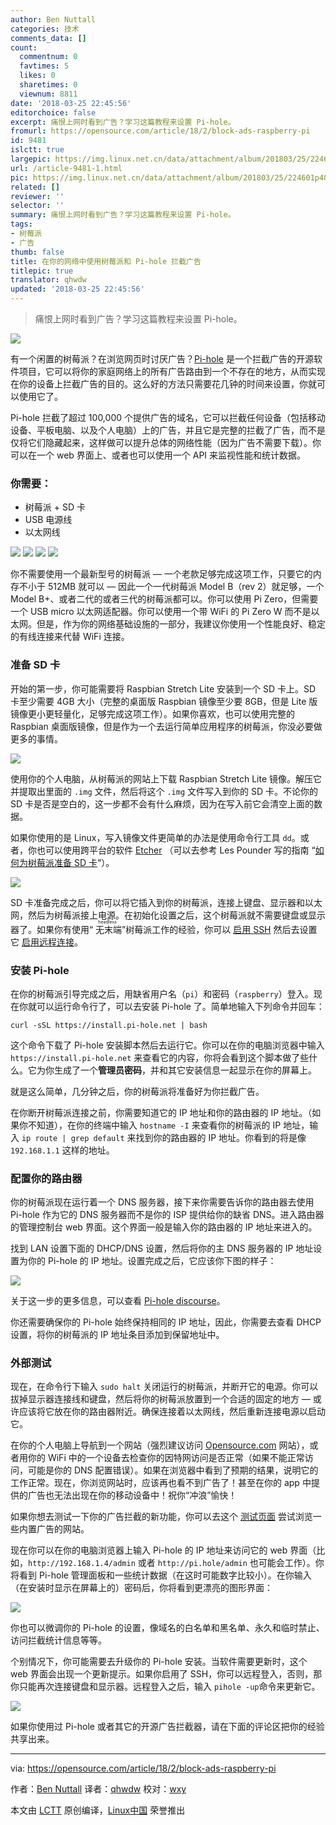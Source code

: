 ```yaml
---
author: Ben Nuttall
categories: 技术
comments_data: []
count:
  commentnum: 0
  favtimes: 5
  likes: 0
  sharetimes: 0
  viewnum: 8811
date: '2018-03-25 22:45:56'
editorchoice: false
excerpt: 痛恨上网时看到广告？学习这篇教程来设置 Pi-hole。
fromurl: https://opensource.com/article/18/2/block-ads-raspberry-pi
id: 9481
islctt: true
largepic: https://img.linux.net.cn/data/attachment/album/201803/25/224601p4880iu8j88sg808.png
url: /article-9481-1.html
pic: https://img.linux.net.cn/data/attachment/album/201803/25/224601p4880iu8j88sg808.png.thumb.jpg
related: []
reviewer: ''
selector: ''
summary: 痛恨上网时看到广告？学习这篇教程来设置 Pi-hole。
tags:
- 树莓派
- 广告
thumb: false
title: 在你的网络中使用树莓派和 Pi-hole 拦截广告
titlepic: true
translator: qhwdw
updated: '2018-03-25 22:45:56'
---
```



> 
> 痛恨上网时看到广告？学习这篇教程来设置 Pi-hole。
> 
> 
> 


![](/data/attachment/album/201803/25/224601p4880iu8j88sg808.png)


有一个闲置的树莓派？在浏览网页时讨厌广告？[Pi-hole](https://pi-hole.net/) 是一个拦截广告的开源软件项目，它可以将你的家庭网络上的所有广告路由到一个不存在的地方，从而实现在你的设备上拦截广告的目的。这么好的方法只需要花几钟的时间来设置，你就可以使用它了。


Pi-hole 拦截了超过 100,000 个提供广告的域名，它可以拦截任何设备（包括移动设备、平板电脑、以及个人电脑）上的广告，并且它是完整的拦截了广告，而不是仅将它们隐藏起来，这样做可以提升总体的网络性能（因为广告不需要下载）。你可以在一个 web 界面上、或者也可以使用一个 API 来监视性能和统计数据。


### 你需要：


* 树莓派 + SD 卡
* USB 电源线
* 以太网线


![](/data/attachment/album/201803/25/224601p7797ql779lrb46l.png) ![](/data/attachment/album/201803/25/224602d32enc2kd769cibk.png) ![](/data/attachment/album/201803/25/224602q5s73n7rcb7b7irz.png) ![](/data/attachment/album/201803/25/224603aevc6kc9kvapze65.png)


你不需要使用一个最新型号的树莓派 — 一个老款足够完成这项工作，只要它的内存不小于 512MB 就可以 — 因此一个一代树莓派 Model B（rev 2）就足够，一个 Model B+、或者二代的或者三代的树莓派都可以。你可以使用 Pi Zero，但需要一个 USB micro 以太网适配器。你可以使用一个带 WiFi 的 Pi Zero W 而不是以太网。但是，作为你的网络基础设施的一部分，我建议你使用一个性能良好、稳定的有线连接来代替 WiFi 连接。


### 准备 SD 卡


开始的第一步，你可能需要将 Raspbian Stretch Lite 安装到一个 SD 卡上。SD 卡至少需要 4GB 大小（完整的桌面版 Raspbian 镜像至少要 8GB，但是 Lite 版镜像更小更轻量化，足够完成这项工作）。如果你喜欢，也可以使用完整的 Raspbian 桌面版镜像，但是作为一个去运行简单应用程序的树莓派，你没必要做更多的事情。


![](/data/attachment/album/201803/25/224604qbzdbo3j1aegc9dz.png)


使用你的个人电脑，从树莓派的网站上下载 Raspbian Stretch Lite 镜像。解压它并提取出里面的 `.img` 文件，然后将这个 `.img` 文件写入到你的 SD 卡。不论你的 SD 卡是否是空白的，这一步都不会有什么麻烦，因为在写入前它会清空上面的数据。


如果你使用的是 Linux，写入镜像文件更简单的办法是使用命令行工具 `dd`。或者，你也可以使用跨平台的软件 [Etcher](https://etcher.io/) （可以去参考 Les Pounder 写的指南 “[如何为树莓派准备 SD 卡](https://opensource.com/article/17/3/how-write-sd-cards-raspberry-pi)“）。


![](/data/attachment/album/201803/25/224605nlbtf2i8fviib6f1.png)


SD 卡准备完成之后，你可以将它插入到你的树莓派，连接上键盘、显示器和以太网，然后为树莓派接上电源。在初始化设置之后，这个树莓派就不需要键盘或显示器了。如果你有使用“<ruby> 无末端 <rt>  headless </rt></ruby>”树莓派工作的经验，你可以 [启用 SSH](https://www.raspberrypi.org/blog/a-security-update-for-raspbian-pixel/) 然后去设置它 [启用远程连接](https://www.raspberrypi.org/documentation/remote-access/ssh/README.md)。


### 安装 Pi-hole


在你的树莓派引导完成之后，用缺省用户名（`pi`）和密码（`raspberry`）登入。现在你就可以运行命令行了，可以去安装 Pi-hole 了。简单地输入下列命令并回车：



```
curl -sSL https://install.pi-hole.net | bash

```

这个命令下载了 Pi-hole 安装脚本然后去运行它。你可以在你的电脑浏览器中输入 `https://install.pi-hole.net` 来查看它的内容，你将会看到这个脚本做了些什么。它为你生成了一个**管理员密码**，并和其它安装信息一起显示在你的屏幕上。


就是这么简单，几分钟之后，你的树莓派将准备好为你拦截广告。


在你断开树莓派连接之前，你需要知道它的 IP 地址和你的路由器的 IP 地址。（如果你不知道），在你的终端中输入 `hostname -I` 来查看你的树莓派的 IP 地址，输入 `ip route | grep default` 来找到你的路由器的 IP 地址。你看到的将是像 `192.168.1.1` 这样的地址。


### 配置你的路由器


你的树莓派现在运行着一个 DNS 服务器，接下来你需要告诉你的路由器去使用 Pi-hole 作为它的 DNS 服务器而不是你的 ISP 提供给你的缺省 DNS。进入路由器的管理控制台 web 界面。这个界面一般是输入你的路由器的 IP 地址来进入的。


找到 LAN 设置下面的 DHCP/DNS 设置，然后将你的主 DNS 服务器的 IP 地址设置为你的 Pi-hole 的 IP 地址。设置完成之后，它应该你下图的样子：


![](/data/attachment/album/201803/25/224605bjtz8k18c9jkck71.png)


关于这一步的更多信息，可以查看 [Pi-hole discourse](https://discourse.pi-hole.net/t/how-do-i-configure-my-devices-to-use-pi-hole-as-their-dns-server/245)。


你还需要确保你的 Pi-hole 始终保持相同的 IP 地址，因此，你需要去查看 DHCP 设置，将你的树莓派的 IP 地址条目添加到保留地址中。


### 外部测试


现在，在命令行下输入 `sudo halt` 关闭运行的树莓派，并断开它的电源。你可以拔掉显示器连接线和键盘，然后将你的树莓派放置到一个合适的固定的地方 — 或许应该将它放在你的路由器附近。确保连接着以太网线，然后重新连接电源以启动它。


在你的个人电脑上导航到一个网站（强烈建议访问 [Opensource.com](https://opensource.com/) 网站），或者用你的 WiFi 中的一个设备去检查你的因特网访问是否正常（如果不能正常访问，可能是你的 DNS 配置错误）。如果在浏览器中看到了预期的结果，说明它的工作正常。现在，你浏览网站时，应该再也看不到广告了！甚至在你的 app 中提供的广告也无法出现在你的移动设备中！祝你“冲浪”愉快！


如果你想去测试一下你的广告拦截的新功能，你可以去这个 [测试页面](https://pi-hole.net/pages-to-test-ad-blocking-performance/) 尝试浏览一些内置广告的网站。


现在你可以在你的电脑浏览器上输入 Pi-hole 的 IP 地址来访问它的 web 界面（比如，`http://192.168.1.4/admin` 或者 `http://pi.hole/admin` 也可能会工作）。你将看到 Pi-hole 管理面板和一些统计数据（在这时可能数字比较小）。在你输入（在安装时显示在屏幕上的）密码后，你将看到更漂亮的图形界面：


![](/data/attachment/album/201803/25/224605tbppluppg65lgq24.png)


你也可以微调你的 Pi-hole 的设置，像域名的白名单和黑名单、永久和临时禁止、访问拦截统计信息等等。


个别情况下，你可能需要去升级你的 Pi-hole 安装。当软件需要更新时，这个 web 界面会出现一个更新提示。如果你启用了 SSH，你可以远程登入，否则，那你只能再次连接键盘和显示器。远程登入之后，输入 `pihole -up`命令来更新它。


![](/data/attachment/album/201803/25/224606hr2qrptlm1gqprsx.png)


如果你使用过 Pi-hole 或者其它的开源广告拦截器，请在下面的评论区把你的经验共享出来。




---


via: <https://opensource.com/article/18/2/block-ads-raspberry-pi>


作者：[Ben Nuttall](https://opensource.com/users/bennuttall) 译者：[qhwdw](https://github.com/qhwdw) 校对：[wxy](https://github.com/wxy)


本文由 [LCTT](https://github.com/LCTT/TranslateProject) 原创编译，[Linux中国](https://linux.cn/) 荣誉推出